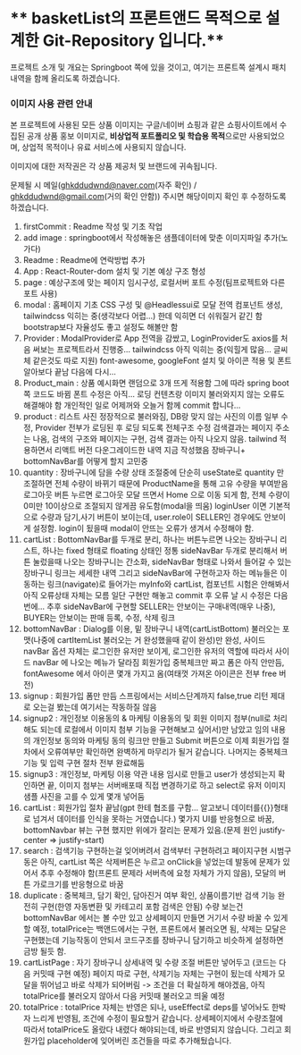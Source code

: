 # ** basketList의 프론트앤드 목적으로 설계한 Git-Repository 입니다.**

프로젝트 소개 및 개요는 Springboot 쪽에 있을 것이고,
여기는 프론트쪽 설계시 패치 내역을 함께 올리도록 하겠습니다.  

### 이미지 사용 관련 안내

본 프로젝트에 사용된 모든 상품 이미지는 구글/네이버 쇼핑과 같은 쇼핑사이트에서 수집된 공개 상품 홍보 이미지로,
**비상업적 포트폴리오 및 학습용 목적**으로만 사용되었으며,
상업적 목적이나 유료 서비스에 사용되지 않습니다.

이미지에 대한 저작권은 각 상품 제공처 및 브랜드에 귀속됩니다.

문제될 시 메일(ghkddudwnd@naver.com(자주 확인)
/ ghkddudwnd@gmail.com(거의 확인 안함)) 주시면 해당이미지 확인 후 수정하도록 하겠습니다.

1. firstCommit : Readme 작성 및 기초 작업
2. add image : springboot에서 작성해놓은 샘플데이터에 맞춘 이미지파일 추가(노가다)
3. Readme : Readme에 연락방법 추가
4. App : React-Router-dom 설치 및 기본 예상 구조 형성
5. page : 예상구조에 맞는 페이지 임시구성, 로컬서버 포트 수정(팀프로젝트와 다른 포트 사용)
6. modal : 홈페이지 기초 CSS 구성 및 @Headlessui로 모달 전역 컴포넌트 생성, tailwindcss 익히는 중(생각보다 어렵...)
한데 익히면 더 쉬워질거 같긴 함 bootstrap보다 자율성도 좋고 설정도 해볼만 함
7. Provider : ModalProvider로 App 전역을 감쌌고, LoginProvider도 axios를 처음 써보는 프로젝트라서 진행중...
tailwindcss 아직 익히는 중(익힐게 많음... 글씨체 같은것도 따로 지원)
font-awesome, googleFont 설치 및 아이콘 적용 및 폰트 알아보다 끝남 다음에 다시...
8. Product_main : 상품 예시화면 랜덤으로 3개 뜨게 적용함 그에 따라 spring boot 쪽 코드도 바뀜
폰트 수정은 아직... 로딩 컨텐츠랑 이미지 불러와지지 않는 오류도 해결해야 함 개인적인 일로 어제꺼와 오늘거 함께 commit 합니다...
9. product : 리스트 사진 정장적으로 불러와짐, DB랑 맞지 않는 사진의 이름 일부 수정, Provider 전부가 로딩된 후 로딩 되도록 전체구조 수정 
검색결과는 페이지 주소는 나옴, 검색의 구조와 페이지는 구현, 검색 결과는 아직 나오지 않음. tailwind 적용하면서 리액트 버전 다운그레이드한 
내역 지금 작성했음 장바구니+ bottomNavBar를 어떻게 할지 고민중
10. quantity : 장바구니에 담을 수량 상태 조절중에 단순히 useState로 quantity 만 조절하면 전체 수량이 바뀌기 때문에 
ProductName을 통해 고유 수량을 부여받음 로그아웃 버튼 누르면 로그아웃 모달 뜨면서 Home 으로 이동 되게 함, 전체 수량이 0미만 10이상으로
조절되지 않게끔 유도함(modal을 띄움) loginUser 이면 기본적으로 수량과 담기,사기 버튼이 보이는데, user.role이 SELLER인 경우에도 안보이게
설정함. login이 됬을때 modal이 안뜨는 오류가 생겨서 수정해야 함.
11. cartList : BottomNavBar를 두개로 분리, 하나는 버튼누르면 나오는 장바구니 리스트, 하나는 fixed 형태로 floating 상태인
정통 sideNavBar 두개로 분리해서 버튼 눌렀을때 나오는 장바구니는 간소화, sideNavBar 형태로 나와서 들어갈 수 있는 장바구니 링크는 세세한 내역
그리고 sideNavBar에 구현하고자 하는 메뉴들은 이동하는 링크(navigate)로 들어가는 myInfo와 cartList,
컴포넌트 시험은 안해봐서 아직 오류상태 자체는 모름 일단 구현만 해놓고 commit 후 오류 날 시 수정은 다음번에... 
추후 sideNavBar에 구현할 SELLER는 안보이는 구매내역(매우 나중), BUYER는 안보이는 판매 등록, 수정, 삭제 링크 
12. bottomNavBar : Dialog를 이용, 밑 장바구니 내역(cartListBottom) 불러오는 포맷(나중에 cartItemList 불러오는 거 완성했을때 같이 완성)만 완성,
사이드 navBar 옵션 자체는 로그인한 유저만 보이게, 로그인한 유저의 역할에 따라서 사이드 navBar 에 나오는 메뉴가 달라짐
회원가입 중복체크만 짜고 폼은 아직 안만듬, fontAwesome 에서 아이콘 몇개 가지고 옴(여태껏 가져온 아이콘은 전부 free 버전)
13. signup : 회원가입 폼만 만듬 스프링에서는 서비스단계까지 false,true 리턴 제대로 오는걸 봤는데 여기서는 작동하질 않음
14. signup2 : 개인정보 이용동의 & 마케팅 이용동의 및 회원 이미지 첨부(null로 처리해도 되는데 로컬에서 이미지 첨부 기능을 구현해보고 싶어서)만 남았고
임의 내용의 개인정보 동의와 마케팅 동의 링크만 만들고 Submit 버튼으로 이제 회원가입 절차에서 오류여부만 확인하면 완벽하게 마무리가 될거 같습니다. 
나머지는 중복체크 기능 및 입력 구현 절차 전부 완료해둠
15. signup3 : 개인정보, 마케팅 이용 약관 내용 임시로 만들고 user가 생성되는지 확인하면 끝, 이미지 첨부는 서버배포때 직접 변경하기로 하고
select로 유저 이미지 샘플 사진을 고를 수 있게 몇개 넣어둠 
16. cartList : 회원가입 절차 끝남(gpt 한테 협조를 구함... 알고보니 데이터를{{}}형태로 넘겨서 데이터를 인식을 못하는 거였습니다.) 
몇가지 UI를 반응형으로 바꿈, bottomNavbar 뷰는 구현 했지만 위에가 잘리는 문제가 있음.(문제 원인 justify-center => justify-start)
17. search : 검색기능 구현하는걸 잊어버려서 검색부터 구현하려고 페이지구현 시범구동은 아직, cartList 쪽은 삭제버튼은 누르고 onClick을 넣었는데 
발동에 문제가 있어서 추후 수정해야 함(프론트 문제라 서버측에 요청 자체가 가지 않음), 모달의 버튼 가로크기를 반응형으로 바꿈
18. duplicate : 중복체크, 담기 확인, 담아진거 여부 확인, 상품이름기반 검색 기능 완전히 구현(한영 자동변환 및 카테고리 포함 검색은 안됨) 
수량 보는건 bottomNavBar 에서는 볼 수만 있고 상세페이지 만들면 거기서 수량 바꿀 수 있게 할 예정, totalPrice는 백앤드에서는 구현, 
프론트에서 불러오면 됨, 삭제는 모달은 구현했는데 기능작동이 안되서 코드구조를 장바구니 담기하고 비슷하게 설정하면 금방 될듯 함.
19. cartListPage : 자기 장바구니 상세내역 및 수량 조절 버튼만 넣어두고 (코드는 다음 커밋때 구현 예정) 페이지 따로 구현,
삭제기능 자체는 구현이 됬는데 삭제가 모달을 뛰어넘고 바로 삭제가 되어버림 -> 조건을 더 확실하게 해야겠음, 아직 totalPrice를 불러오지 않아서
다음 커밋때 불러오고 띄울 예정
20. totalPrice : totalPrice 자체는 반영은 되나, useEffect로 deps를 넣어놔도 한박자 느리게 반영됨, 조건에 수정이 필요할거 같습니다. 
상세페이지에서 수량조절에 따라서 totalPrice도 올랐다 내렸다 해야되는데, 바로 반영되지 않습니다. 그리고 회원가입 placeholder에 잊어버린 조건들을
따로 추가해뒀습니다.